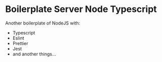 # Boilerplate Server Node Typescript

Another boilerplate of NodeJS with:
- Typescript
- Eslint
- Prettier
- Jest
- and another things...